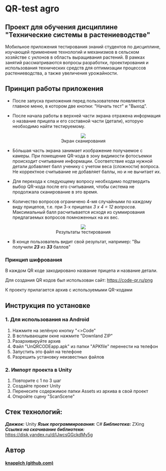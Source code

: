 # QR-test agro 
Проект для обучения дисциплине "Технические системы в растениеводстве"
---
Мобильное приложения тестирования знаний студентов по дисциплине, изучающей применение технологий и механизмов в сельском хозяйстве с уклонов в область выращивания растений. В рамках занятий рассматриваются вопросы разработки, проектирования и использования технических средств для оптимизации процессов растениеводства, а также увеличения урожайности.


## Принцип работы приложения 
- После запуска приложения перед пользователем появляется главное меню, в котором две кнопки: "Начать тест" и "Выход".

- После начала работы в верхней части экрана отражена информация о название прицепа и его составной части (детали), которую необходимо найти тестируемому.

<p align="center">
  <img src="https://github.com/Digital-Department-Vavilov-University/QR-test-agro/assets/135830345/78717e20-c0f3-43c9-a78c-f72ecde4e7eb"><br>
  Экран сканирования
</p>

- Бóльшая часть экрана занимает изображение получаемое с камеры. При помещение QR-кода в зону видимости фотосъемки происходит считывание информации. Соответствие кода нужной детали добавляет балл ученику с учетом веса (сложности) вопроса. Не корректное считывание не добавляет баллы, но и не вычитает их. 

- Для перехода к следующему вопросу необходимо подтвердить выбор QR-кода после его считывания, чтобы система не продолжала сканирование в это время.

- Количество вопросов ограничено 4-мя случайными по каждому виду прицепов, т.е. при 3-х прицепах *3 х 4 = 12 вопросов*. Максимальный балл расчитывается исходя из суммирования предлагаемых вопросов помноженных на их вес.
<p align="center">
  <img src="https://github.com/Digital-Department-Vavilov-University/QR-test-agro/assets/135830345/70b2db00-c1ab-4936-82e4-3218a49fc028"><br>
  Результаты тестирования
</p>

- В конце пользователь видит свой результат, например: "Вы получили ***23*** из ***33*** баллов"


### Принцип шифрования
В каждом QR коде закодировано название прицепа и название детали. 

Для создания QR кодов был использован сайт: https://code-qr.ru/png

К проекту прилагается архив с используемыми QR-кодами


## Инструкция по установке
### 1. Для использования на Android 
1. Нажмите на зелёную кнопку "<>Code"
2. В всплывающем окне нажмите "Downland ZIP"
3. Разархивируйте архив
4. Файл "UnQRCODEapp.apk" из папки "APKfile" перенести на телефон
5. Запустить это файл на телефоне
6. Разрешить установку неизвестных файлов
### 2. Импорт проекта в Unity
1. Повторите с 1 по 3 шаг
2. Создайте проект Unity
3. Перенесите содержимое папки Assets из архива в свой проект
6. Откройте сцену "ScanScene"

## Стек технологий:
***Движок:*** Unity
***Язык программирования:*** C#
***Библиотека:*** ZXing
***Ссылка на скачивание библиотеки:*** https://disk.yandex.ru/d/lJwcsGGckdMy5g

## Автор
#### [knappIch (github.com)](https://github.com/knappIch)
